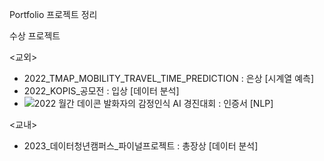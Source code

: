 Portfolio 프로젝트 정리

수상 프로젝트  

<교외>
- 2022_TMAP_MOBILITY_TRAVEL_TIME_PREDICTION : 은상 [시계열 예측]
- 2022_KOPIS_공모전 : 입상 [데이터 분석]
- ![2022 월간 데이콘 발화자의 감정인식 AI 경진대회](https://dacon.io/competitions/official/236027/codeshare/7327?page=1&dtype=recent) : 인증서 [NLP]


<교내>
- 2023_데이터청년캠퍼스_파이널프로젝트 : 총장상 [데이터 분석]
